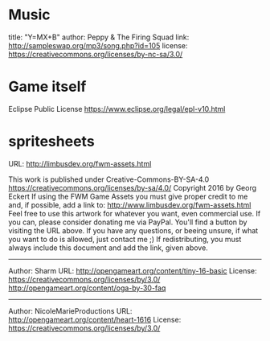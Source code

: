 # Music

title: "Y=MX+B"
author: Peppy & The Firing Squad
link: http://sampleswap.org/mp3/song.php?id=105
license: https://creativecommons.org/licenses/by-nc-sa/3.0/

# Game itself

Eclipse Public License
https://www.eclipse.org/legal/epl-v10.html

# spritesheets

URL: http://limbusdev.org/fwm-assets.html

This work is published under Creative-Commons-BY-SA-4.0
https://creativecommons.org/licenses/by-sa/4.0/
Copyright 2016 by Georg Eckert
If using the FWM Game Assets you must give proper credit to me and, if possible, add a link to:
http://www.limbusdev.org/fwm-assets.html
Feel free to use this artwork for whatever you want, even commercial use. If you can, please consider donating me via
PayPal. You'll find a button by visiting the URL above. If you have any questions, or beeing unsure, if what you want
to do is allowed, just contact me ;)
If redistributing, you must always include this document and add the link, given above.

-------------------
Author: Sharm
URL: http://opengameart.org/content/tiny-16-basic
License: https://creativecommons.org/licenses/by/3.0/
         http://opengameart.org/content/oga-by-30-faq

---------------
Author: NicoleMarieProductions
URL: http://opengameart.org/content/heart-1616
License: https://creativecommons.org/licenses/by/3.0/
